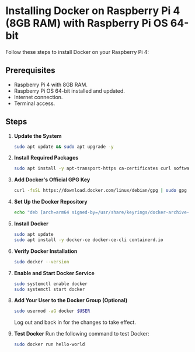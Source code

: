 # Installing Docker on Raspberry Pi 4 (8GB RAM) with Raspberry Pi OS 64-bit

Follow these steps to install Docker on your Raspberry Pi 4:

## Prerequisites

- Raspberry Pi 4 with 8GB RAM.
- Raspberry Pi OS 64-bit installed and updated.
- Internet connection.
- Terminal access.

## Steps

1. **Update the System**

    ```bash
    sudo apt update && sudo apt upgrade -y
    ```

2. **Install Required Packages**

    ```bash
    sudo apt install -y apt-transport-https ca-certificates curl software-properties-common
    ```

3. **Add Docker's Official GPG Key**

    ```bash
    curl -fsSL https://download.docker.com/linux/debian/gpg | sudo gpg --dearmor -o /usr/share/keyrings/docker-archive-keyring.gpg
    ```

4. **Set Up the Docker Repository**

    ```bash
    echo "deb [arch=arm64 signed-by=/usr/share/keyrings/docker-archive-keyring.gpg] https://download.docker.com/linux/debian bullseye stable" | sudo tee /etc/apt/sources.list.d/docker.list > /dev/null
    ```

5. **Install Docker**

    ```bash
    sudo apt update
    sudo apt install -y docker-ce docker-ce-cli containerd.io
    ```

6. **Verify Docker Installation**

    ```bash
    sudo docker --version
    ```

7. **Enable and Start Docker Service**

    ```bash
    sudo systemctl enable docker
    sudo systemctl start docker
    ```

8. **Add Your User to the Docker Group (Optional)**

    ```bash
    sudo usermod -aG docker $USER
    ```

    Log out and back in for the changes to take effect.

9. **Test Docker**
    Run the following command to test Docker:

    ```bash
    sudo docker run hello-world
    ```